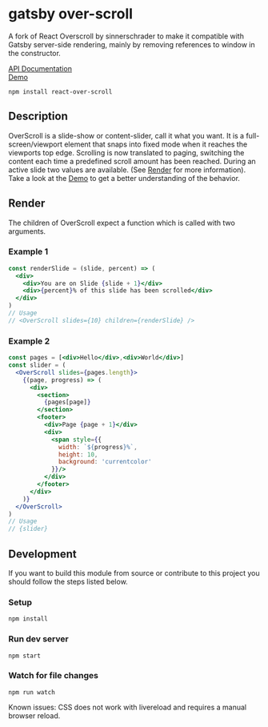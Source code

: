 # gatsby over-scroll

A fork of React Overscroll by sinnerschrader to make it compatible with Gatsby server-side rendering, mainly by removing
references to window in the constructor.

[API Documentation](https://sinnerschrader.github.io/react-over-scroll/api/)  
[Demo](https://sinnerschrader.github.io/react-over-scroll/)

```
npm install react-over-scroll
```

## Description
OverScroll is a slide-show or content-slider, call it what you want. It is a full-screen/viewport element that snaps into fixed mode when it reaches the viewports top edge. Scrolling is now translated to paging, switching the content each time a predefined scroll amount has been reached. During an active slide two values are available. (See [Render](https://github.com/sinnerschrader/react-over-scroll/#render) for more information). Take a look at the [Demo](https://sinnerschrader.github.io/react-over-scroll/) to get a better understanding of the behavior.

## Render

The children of OverScroll expect a function which is called with two arguments.

### Example 1
```jsx
const renderSlide = (slide, percent) => (
  <div>
    <div>You are on Slide {slide + 1}</div>
    <div>{percent}% of this slide has been scrolled</div>
  </div>
)
// Usage
// <OverScroll slides={10} children={renderSlide} />
```

### Example 2
```jsx
const pages = [<div>Hello</div>,<div>World</div>]
const slider = (
  <OverScroll slides={pages.length}>
    {(page, progress) => (
      <div>
        <section>
          {pages[page]}
        </section>
        <footer>
          <div>Page {page + 1}</div>
          <div>
            <span style={{
              width: `${progress}%`,
              height: 10,
              background: 'currentcolor'
            }}/>
          </div>
        </footer>
      </div>
    )}
  </OverScroll>
)
// Usage
// {slider}
```

## Development

If you want to build this module from source or contribute to this project you
should follow the steps listed below.

### Setup

```shell
npm install
```

### Run dev server

```shell
npm start
```

### Watch for file changes

```shell
npm run watch
```

Known issues: CSS does not work with livereload and requires a manual browser reload.
